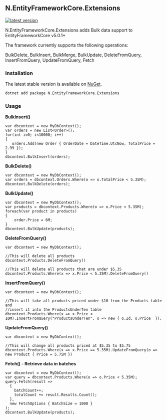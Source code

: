 N.EntityFrameworkCore.Extensions
--------------------

[![latest version](https://img.shields.io/nuget/v/N.EntityFrameworkCore.Extensions)](https://www.nuget.org/packages/N.EntityFrameworkCore.Extensions)

N.EntityFrameworkCore.Extensions adds Bulk data support to EntityFrameworkCore v5.0.1+

The framework currently supports the following operations:

  BulkDelete, BulkInsert, BulkMerge, BulkUpdate, DeleteFromQuery, InsertFromQuery, UpdateFromQuery, Fetch
  
  ### Installation

  The latest stable version is available on [NuGet](https://www.nuget.org/packages/N.EntityFrameworkCore.Extensions).

  ```sh
  dotnet add package N.EntityFrameworkCore.Extensions
  ```
  
 ### Usage
   
 **BulkInsert()**  
   ```
  var dbcontext = new MyDbContext();  
  var orders = new List<Order>();  
  for(int i=0; i<10000; i++)  
  {  
      orders.Add(new Order { OrderDate = DateTime.UtcNow, TotalPrice = 2.99 });  
  }  
  dbcontext.BulkInsert(orders);  
 ```
  **BulkDelete()**  
  ```
  var dbcontext = new MyDbContext();  
  var orders = dbcontext.Orders.Where(o => o.TotalPrice < 5.35M);  
  dbcontext.BulkDelete(orders);
  ```
  **BulkUpdate()**  
  ```
  var dbcontext = new MyDbContext();  
  var products = dbcontext.Products.Where(o => o.Price < 5.35M);
  foreach(var product in products)
  {
      order.Price = 6M;
  }
  dbcontext.BulkUpdate(products);
  ```
  **DeleteFromQuery()**  
   ``` 
  var dbcontext = new MyDbContext(); 
  
  //This will delete all products  
  dbcontext.Products.DeleteFromQuery() 
  
  //This will delete all products that are under $5.35  
  dbcontext.Products.Where(x => x.Price < 5.35M).DeleteFromQuery()  
```
  **InsertFromQuery()**  
   ``` 
  var dbcontext = new MyDbContext(); 
  
  //This will take all products priced under $10 from the Products table and 
  //insert it into the ProductsUnderTen table
  dbcontext.Products.Where(x => x.Price < 10M).InsertFromQuery("ProductsUnderTen", o => new { o.Id, o.Price  });
```
  **UpdateFromQuery()**  
   ``` 
  var dbcontext = new MyDbContext(); 
  
  //This will change all products priced at $5.35 to $5.75 
  dbcontext.Products.Where(x => x.Price == 5.35M).UpdateFromQuery(o => new Product { Price = 5.75M }) 
```
  **Fetch() - Retrieve data in batches**  
  ```
  var dbcontext = new MyDbContext();  
  var query = dbcontext.Products.Where(o => o.Price < 5.35M);
  query.Fetch(result =>
    {
      batchCount++;
      totalCount += result.Results.Count();
    }, 
    new FetchOptions { BatchSize = 1000 }
  );
  dbcontext.BulkUpdate(products);
  ```
  

